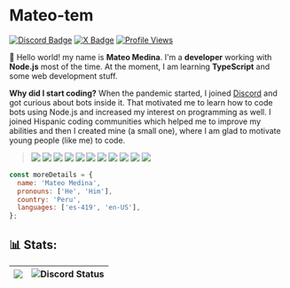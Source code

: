 # Mateo-tem

<a href="https://discord.com/users/910543706489237544"><img src="https://img.shields.io/badge/-Discord-000000?style=flat-square&logo=discord&logoColor=5568f2" alt="Discord Badge"/></a>
<a href="https://x.com/Mateotem_"><img src="https://img.shields.io/badge/-X-000000?style=flat-square&logo=x&logoColor=ffffff" alt="X Badge"/></a>
<a href="https://github.com/Mateo-tem"><img src="https://komarev.com/ghpvc/?username=Mateo-tem" alt="Profile Views"/></a>

👋 Hello world! my name is **Mateo Medina**. I'm a **developer** working with **Node.js** most of the time. At the moment, I am learning **TypeScript** and some web development stuff.

**Why did I start coding?** When the pandemic started, I joined [Discord](https://discord.com/) and got curious about bots inside it. That motivated me to learn how to code bots using Node.js and increased my interest on programming as well. I joined Hispanic coding communities which helped me to improve my abilities and then I created mine (a small one), where I am glad to motivate young people (like me) to code.

> <a href="https://javascript.com/"><img src="https://img.icons8.com/color/30/000000/javascript.png"/></a> 
<a href="https://nodejs.org/en/"><img src="https://img.icons8.com/windows/30/4caf50/node-js.png"/></a>
<a href="https://www.npmjs.com/"><img src="https://img.icons8.com/color/30/000000/npm.png"/></a>
<a href="https://typescriptlang.org/"><img src="https://img.icons8.com/color/30/000000/typescript.png"/></a>
<a href="https://developer.mozilla.org/en-US/docs/Web/HTML"><img src="https://img.icons8.com/color/30/000000/html-5.png"/></a>
<a href="https://developer.mozilla.org/en-US/docs/web/CSS"><img src="https://img.icons8.com/color/30/0080FF/css3.png"/></a>
<a href="https://react.dev/"><img src="https://img.icons8.com/ios-glyphs/30/61dafb/react.png"/></a>
<a href="https://code.visualstudio.com/"><img src="https://img.icons8.com/color/30/visual-studio-code-2019.png"/></a>
<a href="https://git-scm.com/"><img src="https://img.icons8.com/ios-filled/30/f4511e/git.png"/></a>
<a href="https://www.mongodb.com/"><img src="https://img.icons8.com/color/30/000000/mongodb.png"/></a>
<a href="https://www.heroku.com/"><img src="https://img.icons8.com/color/30/000000/heroku.png"/></a>

```javascript
const moreDetails = {
  name: 'Mateo Medina',
  pronouns: ['He', 'Him'],
  country: 'Peru',
  languages: ['es-419', 'en-US'],
};
```
  
<h2>📊 Stats:</h2>

| <img src="https://github-readme-stats.vercel.app/api?username=mateo-tem&show_icons=true&theme=radical" /> | <img alt="Discord Status" src="https://lanyard.cnrad.dev/api/910543706489237544?idleMessage=I%20might%20be%20touching%20grass..."> |
|-----------------------------------------------------------------------------------------------------------|------------------------------------------------------------------------------------------------------------------------------------|
